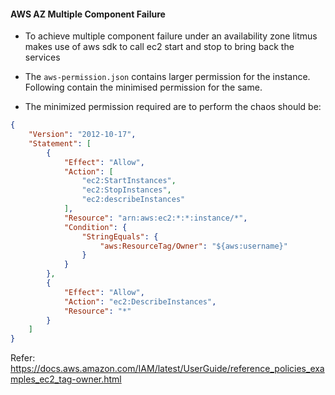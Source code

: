 #### AWS AZ Multiple Component Failure

* To achieve multiple component failure under an availability zone litmus makes use of aws sdk to call ec2 start and stop to bring back the services

* The `aws-permission.json` contains larger permission for the instance. Following contain the minimised permission for the same.

* The minimized permission required are to perform the chaos should be:

```json
{
    "Version": "2012-10-17",
    "Statement": [
        {
            "Effect": "Allow",
            "Action": [
                "ec2:StartInstances",
                "ec2:StopInstances",
                "ec2:describeInstances"
            ],
            "Resource": "arn:aws:ec2:*:*:instance/*",
            "Condition": {
                "StringEquals": {
                    "aws:ResourceTag/Owner": "${aws:username}"
                }
            }
        },
        {
            "Effect": "Allow",
            "Action": "ec2:DescribeInstances",
            "Resource": "*"
        }
    ]
}
```

Refer: https://docs.aws.amazon.com/IAM/latest/UserGuide/reference_policies_examples_ec2_tag-owner.html
